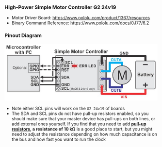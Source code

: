 ### High-Power Simple Motor Controller G2 24v19

- Motor Driver Board: https://www.pololu.com/product/1367/resources
- Binary Command Reference: https://www.pololu.com/docs/0J77/6.2

### Pinout Diagram

![image](https://raw.githubusercontent.com/GlennTatum/rit-rovers/refs/heads/main/INTLLAB_PUMP/pump.png)

- Note either SCL pins will work on the `G2 24v19` of boards
- The SDA and SCL pins do not have pull-up resistors enabled, so you should make sure that your
master device has pull-ups on both lines, or add external ones yourself. If you find that you need to
add **<u>pull-up resistors</u>, a resistance of 10 kΩ** is a good place to start, but you might need to adjust the
resistance depending on how much capacitance is on the bus and how fast you want to run the clock
